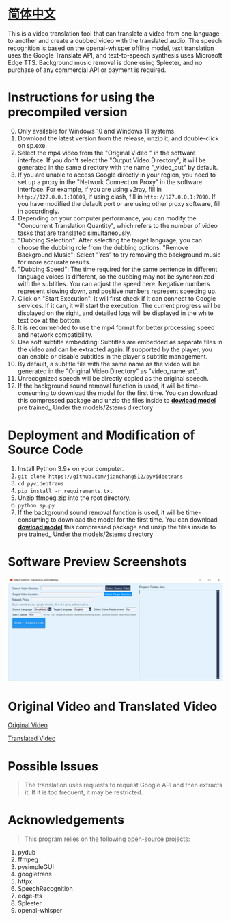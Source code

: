 # [简体中文](./README_ENG.md)

This is a video translation tool that can translate a video from one language to another and create a dubbed video with the translated audio. The speech recognition is based on the openai-whisper offline model, text translation uses the Google Translate API, and text-to-speech synthesis uses Microsoft Edge TTS. Background music removal is done using Spleeter, and no purchase of any commercial API or payment is required.

# Instructions for using the precompiled version
0. Only available for Windows 10 and Windows 11 systems.
1. Download the latest version from the release, unzip it, and double-click on sp.exe.
2. Select the mp4 video  from the "Original Video " in the software interface. If you don't select the "Output Video Directory", it will be generated in the same directory with the name "_video_out" by default.
3. If you are unable to access Google directly in your region, you need to set up a proxy in the "Network Connection Proxy" in the software interface. For example, if you are using v2ray, fill in `http://127.0.0.1:10809`, if using clash, fill in `http://127.0.0.1:7890`. If you have modified the default port or are using other proxy software, fill in accordingly.
4. Depending on your computer performance, you can modify the "Concurrent Translation Quantity", which refers to the number of video tasks that are translated simultaneously.
5. "Dubbing Selection": After selecting the target language, you can choose the dubbing role from the dubbing options. "Remove Background Music": Select "Yes" to try removing the background music for more accurate results.
6. "Dubbing Speed": The time required for the same sentence in different language voices is different, so the dubbing may not be synchronized with the subtitles. You can adjust the speed here. Negative numbers represent slowing down, and positive numbers represent speeding up.
7. Click on "Start Execution". It will first check if it can connect to Google services. If it can, it will start the execution. The current progress will be displayed on the right, and detailed logs will be displayed in the white text box at the bottom.
8. It is recommended to use the mp4 format for better processing speed and network compatibility.
9. Use soft subtitle embedding: Subtitles are embedded as separate files in the video and can be extracted again. If supported by the player, you can enable or disable subtitles in the player's subtitle management.
10. By default, a subtitle file with the same name as the video will be generated in the "Original Video Directory" as "video_name.srt".
11. Unrecognized speech will be directly copied as the original speech.
12. If the background sound removal function is used, it will be time-consuming to download the model for the first time.
You can download this compressed package and unzip the files inside to [**dowload model**](https://github.com/jianchang512/pyvideotrans/releases/download/v0.3/2stems.zip)   pre trained_ Under the models/2stems directory

# Deployment and Modification of Source Code

1. Install Python 3.9+ on your computer.
2. `git clone https://github.com/jianchang512/pyvideotrans`
3. `cd pyvideotrans`
4. `pip install -r requirements.txt`
5. Unzip ffmpeg.zip into the root directory.
6. `python sp.py`
7. If the background sound removal function is used, it will be time-consuming to download the model for the first time.
You can download   [**dowload model**](https://github.com/jianchang512/pyvideotrans/releases/download/v0.3/2stems.zip)   this compressed package and unzip the files inside to  pre trained_ Under the models/2stems directory

# Software Preview Screenshots

![](./images/en1.png)

# Original Video and Translated Video

[Original Video](https://www.wonyes.org/images/raw.mp4)

[Translated Video](https://www.wonyes.org/images/new.mp4)

# Possible Issues

> The translation uses requests to request Google API and then extracts it. If it is too frequent, it may be restricted.


# Acknowledgements

> This program relies on the following open-source projects:

1. pydub
2. ffmpeg
3. pysimpleGUI
4. googletrans
5. httpx
6. SpeechRecognition
7. edge-tts
8. Spleeter
9. openai-whisper